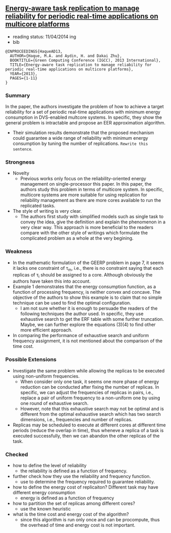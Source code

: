 ## [Energy-aware task replication to manage reliability for periodic real-time applications on multicore platforms](http://ieeexplore.ieee.org/xpls/abs_all.jsp?arnumber=6604518&tag=1)

- reading status: 11/04/2014 ing
- bib
```
@INPROCEEDINGS{HaqueAD13, 
  AUTHOR={Haque, M.A. and Aydin, H. and Dakai Zhu}, 
  BOOKTITLE={Green Computing Conference (IGCC), 2013 International}, 
  TITLE={Energy-aware task replication to manage reliability for periodic real-time applications on multicore platforms}, 
  YEAR={2013}, 
  PAGES={1-11}
}
```

### Summary
In the paper, the authors investigate the problem of how to achieve a target reliability for a set of periodic real-time applications with minimum energy consumption in DVS-enabled multcore systems. In specific, they show the general problem is intractable and propose an EER approximation algorithm. 
- Their simulation results demonstrate that the proposed mechanism could guarantee a wide range of reliability with minimum energy consumption by tuning the number of replications. `Rewrite this sentence`.

### Strongness
- Novelty
  - Previous works only focus on the reliability-oriented energy management on single-processor this paper. In this paper, the authors study this problem in terms of multicore system. In specific, multicore systems are more suitable for using replication for reliability management as there are more cores available to run the replicated tasks.
- The style of writing is very clear.
  - The authors first study with simplified models such as single task to convey the idea, give the definition and explain the phenomenon in a very clear way. This approach is more beneficial to the readers compare with the other style of writings which formulate the complicated problem as a whole at the very begining.
  
### Weakness
- In the mathematic formulation of the GEERP problem in page 7, it seems it lacks one constraint of &tau;<sub>m</sub>, i.e., there is no constraint saying that each replicas of &tau;<sub>i</sub> should be assigned to a core. Although obviously the authors have taken this into account.
- Example 1 demonstrates that the energy consumption function, as a function of processing frequency, is neither convex and concave. The objective of the authors to show this example is to claim that no simple technique can be used to find the optimal configuration.
  - I am not sure whether it is enough to persuade the readers of the following techniques the author used. In specific, they use exhaustive search to get the ERF table with some further truncation. Maybe, we can further explore the equations (3)(4) to find other more efficient approach.
- In comparing the performance of exhaustive search and uniform frequency assignment, it is not mentioned about the comparison of the time cost.

### Possible Extensions
- Investigate the same problem while allowing the replicas to be executed using non-uniform frequencies.
  - When consider only one task, it seems one more phase of energy reduction can be conducted after fixing the number of replicas. In specific, we can adjust the frequencies of replicas in pairs, i.e., replace a pair of uniform frequency to a non-uniform one by using one round of exhaustive search. 
  - However, note that this exhaustive search may not be optimal and is different from the optimal exhaustive search which has two search dimensions, i.e., frequencies and number of replicas.
- Replicas may be scheduled to execute at different cores at different time periods (reduce the overlap in time), thus wheneve a replica of a task is executed successfully, then we can abandon the other replicas of the task.


### Checked
- how to define the level of reliability
  - the reliability is defined as a function of frequency.
- further check how they use the reliability and frequency function.
  - use to determine the frequency required to guarantee reliability.
- how to define the energy cost of replicaiton? Different task may have different energy consumption
  - energy is defined as a function of frequency
- how to partition the set of replicas among different cores?
  - use the known heuristic
- what is the time cost and energy cost of the algorithm?
  - since this algorithm is run only once and can be procompute, thus the overhead of time and energy cost is not important.

